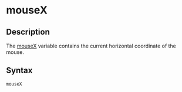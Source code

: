 # mouseX

## Description

The [mouseX](mouseX) variable contains the current horizontal coordinate of the mouse.

## Syntax

```c
mouseX
```